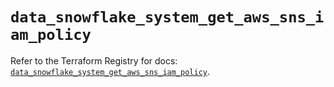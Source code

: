 # `data_snowflake_system_get_aws_sns_iam_policy`

Refer to the Terraform Registry for docs: [`data_snowflake_system_get_aws_sns_iam_policy`](https://registry.terraform.io/providers/snowflake-labs/snowflake/0.82.0/docs/data-sources/system_get_aws_sns_iam_policy).
